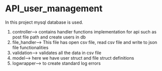 # API_user_management

In this project mysql database is used.
1. controller--> contains handler functions implementation for api such as post file path and create users in db
2. file_handler--> This file has open csv file, read csv file and write to json file functionalities
3. validation--> validates all the data in csv file
4. model--> here we have user struct and file struct definitions
5. logwrapper--> to create standard log errors
